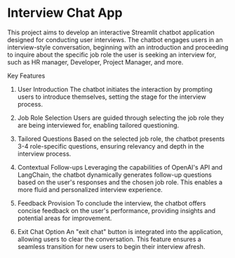 # Interview Chat App
This project aims to develop an interactive Streamlit chatbot application designed for conducting user interviews. The chatbot engages users in an interview-style conversation, beginning with an introduction and proceeding to inquire about the specific job role the user is seeking an interview for, such as HR manager, Developer, Project Manager, and more.

Key Features
1. User Introduction
The chatbot initiates the interaction by prompting users to introduce themselves, setting the stage for the interview process.

2. Job Role Selection
Users are guided through selecting the job role they are being interviewed for, enabling tailored questioning.

3. Tailored Questions
Based on the selected job role, the chatbot presents 3-4 role-specific questions, ensuring relevancy and depth in the interview process.

4. Contextual Follow-ups
Leveraging the capabilities of OpenAI's API and LangChain, the chatbot dynamically generates follow-up questions based on the user's responses and the chosen job role. This enables a more fluid and personalized interview experience.

5. Feedback Provision
To conclude the interview, the chatbot offers concise feedback on the user's performance, providing insights and potential areas for improvement.

6. Exit Chat Option
An "exit chat" button is integrated into the application, allowing users to clear the conversation. This feature ensures a seamless transition for new users to begin their interview afresh.
